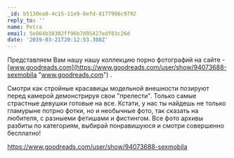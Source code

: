 ```yaml
---
_id: b5130ea0-4c15-11e9-8efd-8177986c9792
reply_to: ''
name: Petra
email: 5e864b30302ff96b7d95427edf03c26d
date: '2019-03-21T20:12:53.308Z'
---
```

Представляем Вам нашу нашу коллекцию порно фотографий на сайте - [www.goodreads.com](https://www.goodreads.com/user/show/94073688-sexmobila "www.goodreads.com") .

Смотри как стройные красавицы модельной внешности позируют перед камерой демонстрируя свои "прелести".
Только самые страстные девушки готовые на все.
Кстати, у нас ты найдешь не только гламурыне потрно фотки, но и необычные фото, так сказать на любителя, с разныеми 
фетишами и фистингом. Все фото архивы разбиты по категориям, выбирай понравишуюся и смотри совершенно бесплатно!

https://www.goodreads.com/user/show/94073688-sexmobila
